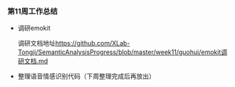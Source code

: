 ### 第11周工作总结

- 调研emokit

  调研文档地址<https://github.com/XLab-Tongji/SemanticAnalysisProgress/blob/master/week11/guohui/emokit调研文档.md>

- 整理语音情感识别代码（下周整理完成后再放出）
